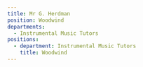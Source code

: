 ```yaml
---
title: Mr G. Herdman
position: Woodwind
departments:
  - Instrumental Music Tutors
positions:
  - department: Instrumental Music Tutors
    title: Woodwind
---
```

